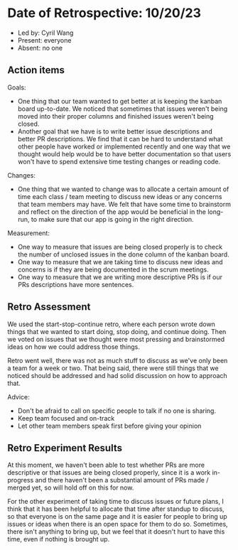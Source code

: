 # Date of Retrospective: 10/20/23

* Led by: Cyril Wang
* Present: everyone
* Absent: no one

## Action items

Goals:
* One thing that our team wanted to get better at is keeping the kanban board up-to-date. We noticed that sometimes that issues weren't being moved into their proper
  columns and finished issues weren't being closed.
* Another goal that we have is to write better issue descriptions and better PR descriptions. We find that it can be hard to understand what other people have worked
  or implemented recently and one way that we thought would help would be to have better documentation so that users won't have to spend extensive time testing changes
  or reading code. 
  
Changes:
* One thing that we wanted to change was to allocate a certain amount of time each class / team meeting to discuss new ideas or any concerns that team members may
  have. We felt that have some time to brainstorm and reflect on the direction of the app would be beneficial in the long-run, to make sure that our app is going in
  the right direction.

Measurement:
* One way to measure that issues are being closed properly is to check the number of unclosed issues in the done column of the kanban board.
* One way to measure that we are taking time to discuss new ideas and concerns is if they are being documented in the scrum meetings.
* One way to measure that we are writing more descriptive PRs is if our PRs descriptions have more sentences.

## Retro Assessment

We used the start-stop-continue retro, where each person wrote down things that we wanted to start doing, stop doing, and continue doing. Then we voted on issues that we thought were most pressing and brainstormed ideas on how we could address those things. 

Retro went well, there was not as much stuff to discuss as we've only been a team for a week or two. That being said, there were still things that we noticed should be addressed and had solid discussion on how to approach that.

Advice:
* Don't be afraid to call on specific people to talk if no one is sharing.
* Keep team focused and on-track
* Let other team members speak first before giving your opinion

## Retro Experiment Results

At this moment, we haven't been able to test whether PRs are more descriptive or that issues are being closed properly, since it is a work in-progress and there haven't been a substantial amount of PRs made / merged yet, so will hold off on this for now.

For the other experiment of taking time to discuss issues or future plans, I think that it has been helpful to allocate that time after standup to discuss, so that everyone is on the same page and it is easier for people to bring up issues or ideas when there is an open space for them to do so. Sometimes, there isn't anything to bring up, but we feel that it doesn't hurt to have this time, even if nothing is brought up. 
